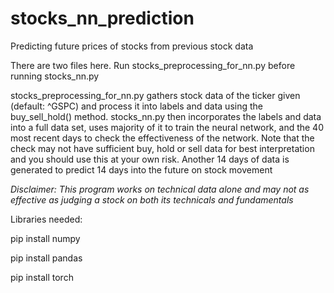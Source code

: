 # stocks_nn_prediction
Predicting future prices of stocks from previous stock data

There are two files here. Run stocks_preprocessing_for_nn.py before running stocks_nn.py

stocks_preprocessing_for_nn.py gathers stock data of the ticker given (default: ^GSPC) and process it into labels and data using the buy_sell_hold() method.
stocks_nn.py then incorporates the labels and data into a full data set, uses majority of it to train the neural network, and the 40 most recent days to check the effectiveness of the network. Note that the check may not have sufficient buy, hold or sell data for best interpretation and you should use this at your own risk. Another 14 days of data is generated to predict 14 days into the future on stock movement

*Disclaimer: This program works on technical data alone and may not as effective as judging a stock on both its technicals and fundamentals*

Libraries needed:

pip install numpy

pip install pandas

pip install torch
